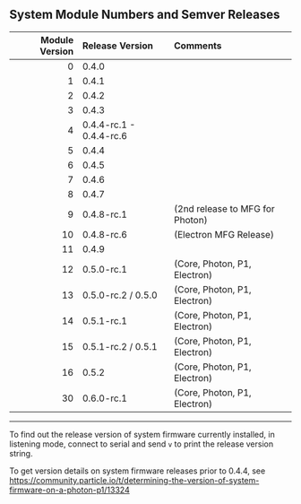 ## System Module Numbers and Semver Releases

| Module Version | Release Version | Comments |
|---------------:|:----------------|:---------|
| 0 | 0.4.0 | |
| 1 | 0.4.1 | |
| 2 | 0.4.2 | |
| 3 | 0.4.3 | |
| 4 | 0.4.4-rc.1 - 0.4.4-rc.6 | |
| 5 | 0.4.4 | |
| 6 | 0.4.5 | |
| 7 | 0.4.6 | |
| 8 | 0.4.7 | |
| 9 | 0.4.8-rc.1 |           (2nd release to MFG for Photon) |
| 10 | 0.4.8-rc.6 |          (Electron MFG Release) |
| 11 | 0.4.9 | |
| 12 | 0.5.0-rc.1 |          (Core, Photon, P1, Electron) |
| 13 | 0.5.0-rc.2 / 0.5.0 |  (Core, Photon, P1, Electron) |
| 14 | 0.5.1-rc.1 |          (Core, Photon, P1, Electron) |
| 15 | 0.5.1-rc.2 / 0.5.1 |  (Core, Photon, P1, Electron) |
| 16 | 0.5.2 |               (Core, Photon, P1, Electron) |
| 30 | 0.6.0-rc.1 |          (Core, Photon, P1, Electron) |
-------------

To find out the release version of system firmware currently installed, in listening mode,
connect to serial and send `v` to print the release version string.

To get version details on system firmware releases prior to 0.4.4, see https://community.particle.io/t/determining-the-version-of-system-firmware-on-a-photon-p1/13324
